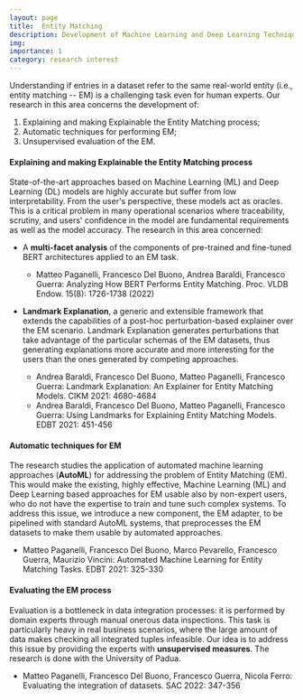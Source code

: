 ```yaml
---
layout: page
title:  Entity Matching
description: Development of Machine Learning and Deep Learning Techniques for Entity Matching
img:
importance: 1
category: research interest
---
```



Understanding if entries in a dataset refer to the same real-world entity (i.e., entity matching -- EM) is a challenging task even for human experts. Our research in this area concerns the development of:

1. Explaining and making Explainable the Entity Matching process;
2. Automatic techniques for performing EM;
3. Unsupervised evaluation of the EM.



#### Explaining and making Explainable the Entity Matching process
State-of-the-art approaches based on Machine Learning (ML) and Deep Learning (DL) models are highly accurate but  suffer from low interpretability. From the user's perspective, these models act as oracles. This is a critical problem in many operational scenarios where traceability, scrutiny, and users' confidence in the model are fundamental requirements as well as the model accuracy.
The research in this area concerned:

- A **multi-facet analysis** of the components of pre-trained and fine-tuned BERT architectures applied to an EM task. 
	- Matteo Paganelli, Francesco Del Buono, Andrea Baraldi, Francesco Guerra:
Analyzing How BERT Performs Entity Matching. Proc. VLDB Endow. 15(8): 1726-1738 (2022)

- **Landmark Explanation**, a generic and extensible framework that extends the capabilities of a post-hoc perturbation-based explainer over the EM scenario. Landmark Explanation generates perturbations that take advantage of the particular schemas of the EM datasets, thus generating explanations more accurate and more interesting for the users than the ones generated by competing approaches.
	- 	Andrea Baraldi, Francesco Del Buono, Matteo Paganelli, Francesco Guerra:
Landmark Explanation: An Explainer for Entity Matching Models. CIKM 2021: 4680-4684
	- 	Andrea Baraldi, Francesco Del Buono, Matteo Paganelli, Francesco Guerra:
Using Landmarks for Explaining Entity Matching Models. EDBT 2021: 451-456


#### Automatic techniques for EM
The research studies the application of automated machine learning approaches (**AutoML**) for addressing the problem of Entity Matching (EM). This would make the existing, highly effective,
Machine Learning (ML) and Deep Learning based approaches for EM usable also by non-expert users, who do not have the expertise to train and tune such complex systems. To address
this issue, we introduce a new component, the EM adapter, to be pipelined with standard AutoML systems, that preprocesses the EM datasets to make them usable by automated approaches.

- Matteo Paganelli, Francesco Del Buono, Marco Pevarello, Francesco Guerra, Maurizio Vincini:
Automated Machine Learning for Entity Matching Tasks. EDBT 2021: 325-330

#### Evaluating the EM process

Evaluation is a bottleneck in data integration processes: it is performed by domain experts through manual onerous data inspections. This task is particularly heavy in real business scenarios, where the large amount of data makes checking all integrated tuples infeasible. Our idea is to address this issue by providing the experts with **unsupervised measures**. The research is done with the University of Padua.

- Matteo Paganelli, Francesco Del Buono, Francesco Guerra, Nicola Ferro:
Evaluating the integration of datasets. SAC 2022: 347-356


